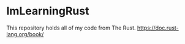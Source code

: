 # ImLearningRust
This repository holds all of my code from The Rust. https://doc.rust-lang.org/book/
